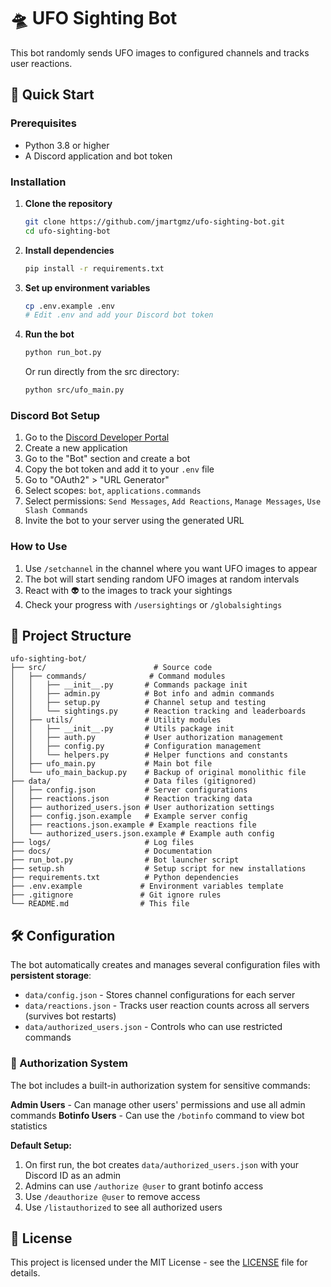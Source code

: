# 🛸 UFO Sighting Bot

This bot randomly sends UFO images to configured channels and tracks user reactions.

## 🚀 Quick Start

### Prerequisites

- Python 3.8 or higher
- A Discord application and bot token

### Installation

1. **Clone the repository**
   ```bash
   git clone https://github.com/jmartgmz/ufo-sighting-bot.git
   cd ufo-sighting-bot
   ```

2. **Install dependencies**
   ```bash
   pip install -r requirements.txt
   ```

3. **Set up environment variables**
   ```bash
   cp .env.example .env
   # Edit .env and add your Discord bot token
   ```

4. **Run the bot**
   ```bash
   python run_bot.py
   ```
   
   Or run directly from the src directory:
   ```bash
   python src/ufo_main.py
   ```

### Discord Bot Setup

1. Go to the [Discord Developer Portal](https://discord.com/developers/applications)
2. Create a new application
3. Go to the "Bot" section and create a bot
4. Copy the bot token and add it to your `.env` file
5. Go to "OAuth2" > "URL Generator"
6. Select scopes: `bot`, `applications.commands`
7. Select permissions: `Send Messages`, `Add Reactions`, `Manage Messages`, `Use Slash Commands`
8. Invite the bot to your server using the generated URL

### How to Use

1. Use `/setchannel` in the channel where you want UFO images to appear
2. The bot will start sending random UFO images at random intervals
3. React with 👽 to the images to track your sightings
4. Check your progress with `/usersightings` or `/globalsightings`

## 📁 Project Structure

```
ufo-sighting-bot/
├── src/                        # Source code
│   ├── commands/              # Command modules
│   │   ├── __init__.py       # Commands package init
│   │   ├── admin.py          # Bot info and admin commands
│   │   ├── setup.py          # Channel setup and testing
│   │   └── sightings.py      # Reaction tracking and leaderboards
│   ├── utils/                # Utility modules
│   │   ├── __init__.py       # Utils package init
│   │   ├── auth.py           # User authorization management
│   │   ├── config.py         # Configuration management
│   │   └── helpers.py        # Helper functions and constants
│   ├── ufo_main.py           # Main bot file
│   └── ufo_main_backup.py    # Backup of original monolithic file
├── data/                     # Data files (gitignored)
│   ├── config.json           # Server configurations
│   ├── reactions.json        # Reaction tracking data
│   ├── authorized_users.json # User authorization settings
│   ├── config.json.example   # Example server config
│   ├── reactions.json.example # Example reactions file
│   └── authorized_users.json.example # Example auth config
├── logs/                     # Log files
├── docs/                     # Documentation
├── run_bot.py                # Bot launcher script
├── setup.sh                  # Setup script for new installations
├── requirements.txt          # Python dependencies
├── .env.example             # Environment variables template
├── .gitignore               # Git ignore rules
└── README.md                # This file
```

## 🛠️ Configuration

The bot automatically creates and manages several configuration files with **persistent storage**:

- `data/config.json` - Stores channel configurations for each server
- `data/reactions.json` - Tracks user reaction counts across all servers (survives bot restarts)
- `data/authorized_users.json` - Controls who can use restricted commands

### 🔐 Authorization System

The bot includes a built-in authorization system for sensitive commands:

**Admin Users** - Can manage other users' permissions and use all admin commands
**Botinfo Users** - Can use the `/botinfo` command to view bot statistics

**Default Setup:**
1. On first run, the bot creates `data/authorized_users.json` with your Discord ID as an admin
2. Admins can use `/authorize @user` to grant botinfo access
3. Use `/deauthorize @user` to remove access
4. Use `/listauthorized` to see all authorized users

## 📜 License

This project is licensed under the MIT License - see the [LICENSE](LICENSE) file for details.